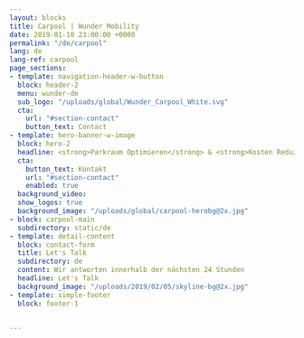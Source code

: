 ```yaml
---
layout: blocks
title: Carpool | Wunder Mobility
date: 2019-01-10 23:00:00 +0000
permalink: "/de/carpool"
lang: de
lang-ref: carpool
page_sections:
- template: navigation-header-w-button
  block: header-2
  menu: wunder-de
  sub_logo: "/uploads/global/Wunder_Carpool_White.svg"
  cta:
    url: "#section-contact"
    button_text: Contact
- template: hero-banner-w-image
  block: hero-2
  headline: <strong>Parkraum Optimieren</strong> & <strong>Kosten Reduzieren</strong> mit Carpooling 
  cta:
    button_text: Kontakt
    url: "#section-contact"
    enabled: true
  background_video:
  show_logos: true
  background_image: "/uploads/global/carpool-herobg@2x.jpg"
- block: carpool-main
  subdirectory: static/de
- template: detail-content
  block: contact-form
  title: Let's Talk
  subdirectory: de
  content: Wir antworten innerhalb der nächsten 24 Stunden
  headline: Let's Talk
  background_image: "/uploads/2019/02/05/skyline-bg@2x.jpg"
- template: simple-footer
  block: footer-1


---
```

